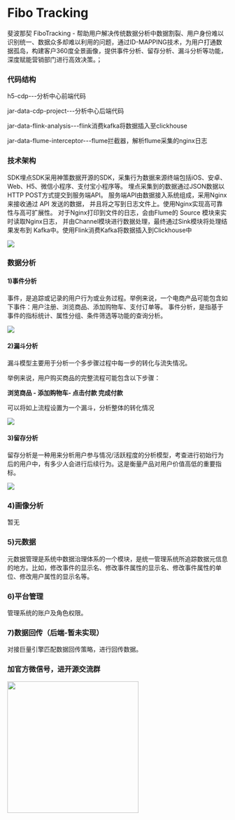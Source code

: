 # Fibo Tracking
斐波那契
FiboTracking - 帮助用户解决传统数据分析中数据割裂、用户身份难以识别统一、数据众多却难以利用的问题，通过ID-MAPPING技术，为用户打通数据孤岛，构建客户360度全景画像，提供事件分析、留存分析、漏斗分析等功能，深度赋能营销部门进行高效决策。；


### 代码结构
h5-cdp---分析中心前端代码

jar-data-cdp-project---分析中心后端代码

jar-data-flink-analysis---flink消费kafka将数据插入至clickhouse

jar-data-flume-interceptor---flume拦截器，解析flume采集的nginx日志

### 技术架构

SDK埋点SDK采用神策数据开源的SDK，采集行为数据来源终端包括iOS、安卓、Web、H5、微信小程序、支付宝小程序等。
埋点采集到的数据通过JSON数据以HTTP POST方式提交到服务端API。
服务端API由数据接入系统组成，采用Nginx来接收通过 API 发送的数据，
并且将之写到日志文件上。使用Nginx实现高可靠性与高可扩展性。 
对于Nginx打印到文件的日志，会由Flume的 Source 模块来实时读取Nginx日志，
并由Channel模块进行数据处理，最终通过Sink模块将处理结果发布到 Kafka中。使用Flink消费Kafka将数据插入到Clickhouse中

<img src="https://raw.iqiq.io/FiboAI/FiboTracking/main/image/server.png">

### 数据分析


#### 1)事件分析

事件，是追踪或记录的用户行为或业务过程。举例来说，一个电商产品可能包含如下事件：用户注册、浏览商品、添加购物车、支付订单等。
事件分析，是指基于事件的指标统计、属性分组、条件筛选等功能的查询分析。

<img src="https://raw.iqiq.io/FiboAI/FiboTracking/main/image/event.png">

#### 2)漏斗分析

漏斗模型主要用于分析一个多步骤过程中每一步的转化与流失情况。

举例来说，用户购买商品的完整流程可能包含以下步骤：

<b>浏览商品 - 添加购物车- 点击付款 完成付款</b>

可以将如上流程设置为一个漏斗，分析整体的转化情况

<img src="https://raw.iqiq.io/FiboAI/FiboTracking/main/image/funnel.png">


#### 3)留存分析

留存分析是一种用来分析用户参与情况/活跃程度的分析模型，考查进行初始行为后的用户中，有多少人会进行后续行为。这是衡量产品对用户价值高低的重要指标。

<img src="https://raw.iqiq.io/FiboAI/FiboTracking/main/image/Keep.png">

### 4)画像分析

暂无

### 5)元数据

元数据管理是系统中数据治理体系的一个模块，是统一管理系统所追踪数据元信息的地方。比如，修改事件的显示名、修改事件属性的显示名、修改事件属性的单位、修改用户属性的显示名等。

### 6)平台管理

管理系统的账户及角色权限。

### 7)数据回传（后端-暂未实现）

对接巨量引擎匹配数据回传策略，进行回传数据。

### 加官方微信号，进开源交流群

<img width="300px" src="https://raw.iqiq.io/FiboAI/FiboTracking/main/image/qrcode.jpg">
